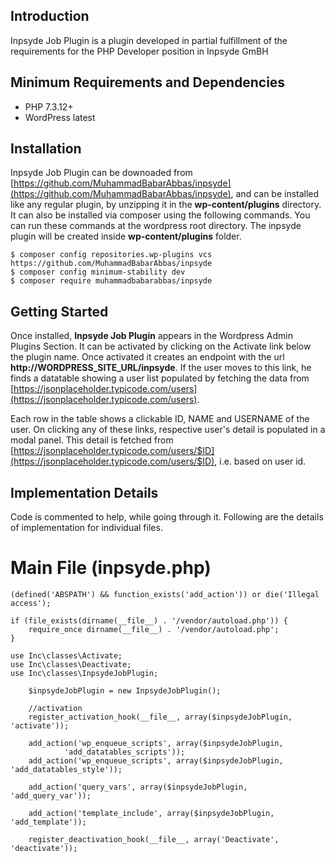 ## Introduction

 Inpsyde Job Plugin is a plugin developed in partial fulfillment of the requirements for the PHP Developer position in Inpsyde GmBH

## Minimum Requirements and Dependencies

* PHP 7.3.12+
* WordPress latest

## Installation

Inpsyde Job Plugin can be downoaded from [https://github.com/MuhammadBabarAbbas/inpsyde](https://github.com/MuhammadBabarAbbas/inpsyde), and can be installed like any regular plugin, by unzipping it in the **wp-content/plugins** directory. It can also be installed via composer using the following commands. You can run these commands at the wordpress root directory. The inpsyde plugin will be created inside **wp-content/plugins** folder.

```
$ composer config repositories.wp-plugins vcs https://github.com/MuhammadBabarAbbas/inpsyde
$ composer config minimum-stability dev
$ composer require muhammadbabarabbas/inpsyde
```

## Getting Started

Once installed, **Inpsyde Job Plugin** appears in the Wordpress Admin Plugins Section. It can be activated by clicking on the Activate link below the plugin name. Once activated it creates an endpoint with the url **http://WORDPRESS_SITE_URL/inpsyde**. If the user moves to this link, he finds a datatable showing a user list populated by fetching the data from [https://jsonplaceholder.typicode.com/users](https://jsonplaceholder.typicode.com/users).

Each row in the table shows a clickable ID, NAME and USERNAME of the user. On clicking any of these links, respective user's detail is populated in a modal panel. This detail is fetched from [https://jsonplaceholder.typicode.com/users/$ID](https://jsonplaceholder.typicode.com/users/$ID), i.e. based on user id.

## Implementation Details

Code is commented to help, while going through it. Following are the details of implementation for individual files.

# Main File (inpsyde.php)

```
(defined('ABSPATH') && function_exists('add_action')) or die('Illegal access');

if (file_exists(dirname(__file__) . '/vendor/autoload.php')) {
    require_once dirname(__file__) . '/vendor/autoload.php';
}

use Inc\classes\Activate;
use Inc\classes\Deactivate;
use Inc\classes\InpsydeJobPlugin;

    $inpsydeJobPlugin = new InpsydeJobPlugin();

    //activation
    register_activation_hook(__file__, array($inpsydeJobPlugin, 'activate'));

    add_action('wp_enqueue_scripts', array($inpsydeJobPlugin,
            'add_datatables_scripts'));
    add_action('wp_enqueue_scripts', array($inpsydeJobPlugin, 'add_datatables_style'));

    add_action('query_vars', array($inpsydeJobPlugin, 'add_query_var'));

    add_action('template_include', array($inpsydeJobPlugin, 'add_template'));

    register_deactivation_hook(__file__, array('Deactivate', 'deactivate'));
```
